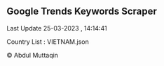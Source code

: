 

## Google Trends Keywords Scraper 
 
Last Update 25-03-2023 , 14:14:41

Country List :
VIETNAM.json



© Abdul Muttaqin 
